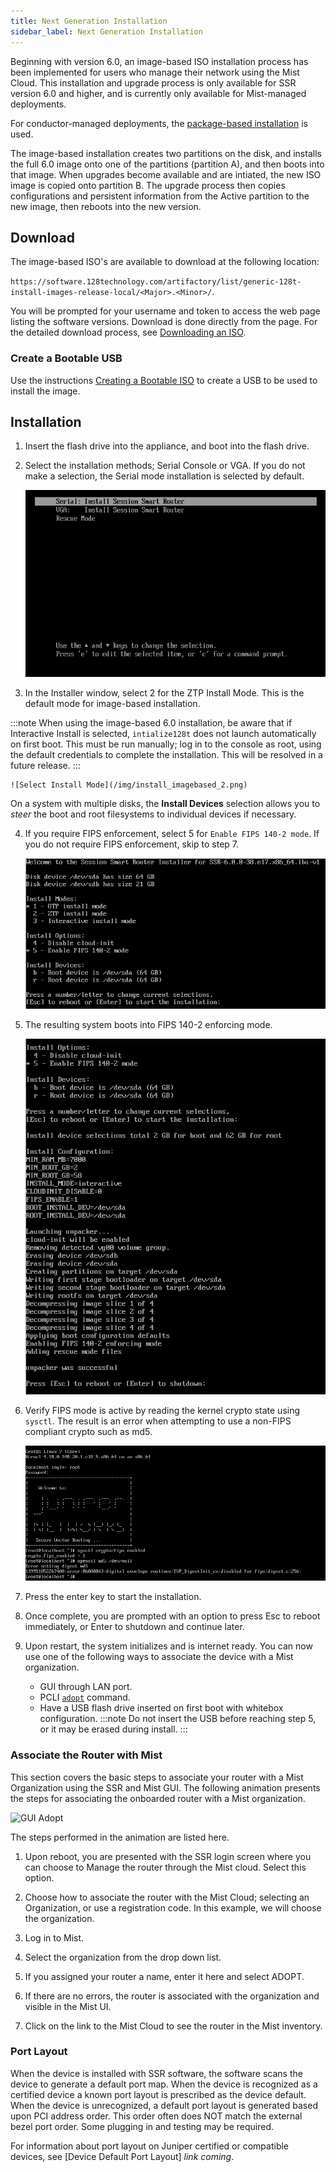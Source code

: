 ```yaml
---
title: Next Generation Installation
sidebar_label: Next Generation Installation
---
```


Beginning with version 6.0, an image-based ISO installation process has been implemented for users who manage their network using the Mist Cloud. This installation and upgrade process is only available for SSR version 6.0 and higher, and is currently only available for Mist-managed deployments.

For conductor-managed deployments, the [package-based installation](intro_installation_bootable_media.md) is used. 

The image-based installation creates two partitions on the disk, and installs the full 6.0 image onto one of the partitions (partition A), and then boots into that image. When upgrades become available and are intiated, the new ISO image is copied onto partition B. The upgrade process then copies configurations and persistent information from the Active partition to the new image, then reboots into the new version.

## Download

The image-based ISO's are available to download at the following location:

`https://software.128technology.com/artifactory/list/generic-128t-install-images-release-local/<Major>.<Minor>/`. 

You will be prompted for your username and token to access the web page listing the software versions. Download is done directly from the page. For the detailed download process, see [Downloading an ISO](intro_downloading_iso.md#downloading-an-iso). 

### Create a Bootable USB

Use the instructions [Creating a Bootable ISO](intro_creating_bootable_usb.md) to create a USB to be used to install the image. 

## Installation 

1. Insert the flash drive into the appliance, and boot into the flash drive.
2. Select the installation methods; Serial Console or VGA. If you do not make a selection, the Serial mode installation is selected by default. 

	![Select Mode](/img/install_imagebased_1.png)

3. In the Installer window, select 2 for the ZTP Install Mode. This is the default mode for image-based installation.  

:::note
When using the image-based 6.0 installation, be aware that if Interactive Install is selected, `intialize128t` does not launch automatically on first boot. This must be run manually; log in to the console as root, using the default credentials to complete the installation. This will be resolved in a future release.
:::

	![Select Install Mode](/img/install_imagebased_2.png)

On a system with multiple disks, the **Install Devices** selection allows you to _steer_ the boot and root filesystems to individual devices if necessary.

4. If you require FIPS enforcement, select 5 for `Enable FIPS 140-2 mode`. If you do not require FIPS enforcement, skip to step 7. 

	![Generated Menu](/img/60fips_install_1.png)

5. The resulting system boots into FIPS 140-2 enforcing mode. 

	![Boot](/img/60fips_install_2.png)

6. Verify FIPS mode is active by reading the kernel crypto state using `sysctl`. The result is an error when attempting to use a non-FIPS compliant crypto such as md5.
	
	![Error Message at bottom](/img/60fips_install_3.png)

7. Press the enter key to start the installation. 
8. Once complete, you are prompted with an option to press Esc to reboot immediately, or Enter to shutdown and continue later. 
9. Upon restart, the system initializes and is internet ready. You can now use one of the following ways to associate the device with a Mist organization.
    * GUI through LAN port.
    * PCLI [`adopt`](cli_reference.md#adopt) command.
    * Have a USB flash drive inserted on first boot with whitebox configuration. 
    :::note 
    Do not insert the USB before reaching step 5, or it may be erased during install.
    :::

### Associate the Router with Mist

This section covers the basic steps to associate your router with a Mist Organization using the SSR and Mist GUI. The following animation presents the steps for associating the onboarded router with a Mist organization.

![GUI Adopt](/img/gui-adopt.gif)

The steps performed in the animation are listed here.

1. Upon reboot, you are presented with the SSR login screen where you can choose to Manage the router through the Mist cloud. Select this option. 

2. Choose how to associate the router with the Mist Cloud; selecting an Organization, or use a registration code. In this example, we will choose the organization.

3. Log in to Mist.

4. Select the organization from the drop down list.

5. If you assigned your router a name, enter it here and select ADOPT.

6. If there are no errors, the router is associated with the organization and visible in the Mist UI.

7. Click on the link to the Mist Cloud to see the router in the Mist inventory.

### Port Layout

When the device is installed with SSR software, the software scans the device to generate a default port map. When the device is recognized as a certified device a known port layout is prescribed as the device default.
When the device is unrecognized, a default port layout is generated based upon PCI address order.
This order often does NOT match the external bezel port order. Some plugging in and testing may be required.

For information about port layout on Juniper certified or compatible devices, see [Device Default Port Layout] *link coming*.


